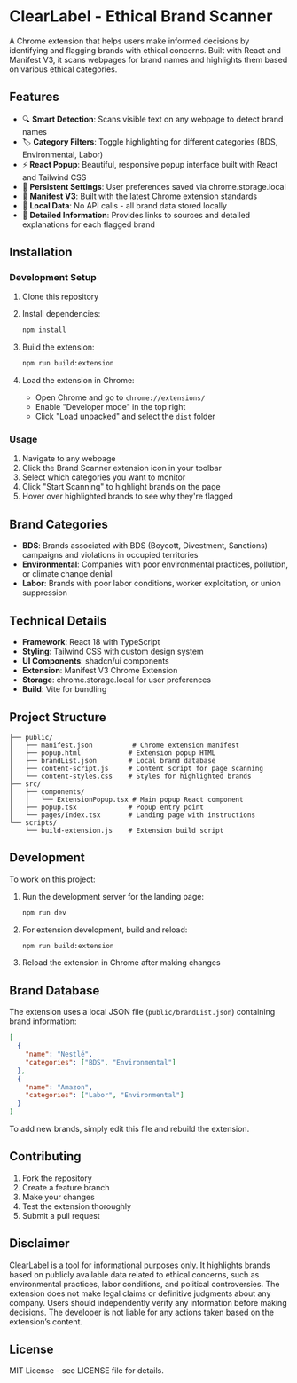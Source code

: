 # ClearLabel - Ethical Brand Scanner

A Chrome extension that helps users make informed decisions by identifying and flagging brands with ethical concerns. Built with React and Manifest V3, it scans webpages for brand names and highlights them based on various ethical categories.

## Features

- 🔍 **Smart Detection**: Scans visible text on any webpage to detect brand names
- 🏷️ **Category Filters**: Toggle highlighting for different categories (BDS, Environmental, Labor)
- ⚡ **React Popup**: Beautiful, responsive popup interface built with React and Tailwind CSS
- 💾 **Persistent Settings**: User preferences saved via chrome.storage.local
- 🚀 **Manifest V3**: Built with the latest Chrome extension standards
- 📱 **Local Data**: No API calls - all brand data stored locally
- 🔗 **Detailed Information**: Provides links to sources and detailed explanations for each flagged brand

## Installation

### Development Setup

1. Clone this repository
2. Install dependencies:
   ```bash
   npm install
   ```

3. Build the extension:
   ```bash
   npm run build:extension
   ```

4. Load the extension in Chrome:
   - Open Chrome and go to `chrome://extensions/`
   - Enable "Developer mode" in the top right
   - Click "Load unpacked" and select the `dist` folder

### Usage

1. Navigate to any webpage
2. Click the Brand Scanner extension icon in your toolbar
3. Select which categories you want to monitor
4. Click "Start Scanning" to highlight brands on the page
5. Hover over highlighted brands to see why they're flagged

## Brand Categories

- **BDS**: Brands associated with BDS (Boycott, Divestment, Sanctions) campaigns and violations in occupied territories
- **Environmental**: Companies with poor environmental practices, pollution, or climate change denial
- **Labor**: Brands with poor labor conditions, worker exploitation, or union suppression

## Technical Details

- **Framework**: React 18 with TypeScript
- **Styling**: Tailwind CSS with custom design system
- **UI Components**: shadcn/ui components
- **Extension**: Manifest V3 Chrome Extension
- **Storage**: chrome.storage.local for user preferences
- **Build**: Vite for bundling

## Project Structure

```
├── public/
│   ├── manifest.json          # Chrome extension manifest
│   ├── popup.html            # Extension popup HTML
│   ├── brandList.json        # Local brand database
│   ├── content-script.js     # Content script for page scanning
│   └── content-styles.css    # Styles for highlighted brands
├── src/
│   ├── components/
│   │   └── ExtensionPopup.tsx # Main popup React component
│   ├── popup.tsx             # Popup entry point
│   └── pages/Index.tsx       # Landing page with instructions
└── scripts/
    └── build-extension.js    # Extension build script
```

## Development

To work on this project:

1. Run the development server for the landing page:
   ```bash
   npm run dev
   ```

2. For extension development, build and reload:
   ```bash
   npm run build:extension
   ```

3. Reload the extension in Chrome after making changes

## Brand Database

The extension uses a local JSON file (`public/brandList.json`) containing brand information:

```json
[
  { 
    "name": "Nestlé", 
    "categories": ["BDS", "Environmental"] 
  },
  { 
    "name": "Amazon", 
    "categories": ["Labor", "Environmental"] 
  }
]
```

To add new brands, simply edit this file and rebuild the extension.

## Contributing

1. Fork the repository
2. Create a feature branch
3. Make your changes
4. Test the extension thoroughly
5. Submit a pull request

## Disclaimer

ClearLabel is a tool for informational purposes only. It highlights brands based on publicly available data related to ethical concerns, such as environmental practices, labor conditions, and political controversies. The extension does not make legal claims or definitive judgments about any company. Users should independently verify any information before making decisions. The developer is not liable for any actions taken based on the extension’s content.

## License

MIT License - see LICENSE file for details.